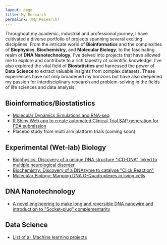 ```yaml
---
layout: page
title: My Research
permalink: /My Research/
---
```


Throughout my academic, industrial and professional journey, I have cultivated a diverse portfolio of projects spanning several exciting disciplines. From the intricate world of **Bioinformatics** and the complexities of **Biophysics**, **Biochemistry**, and **Molecular Biology**, to the fascinating realm of **DNA Nanotechnology**, I've delved into projects that have allowed me to explore and contribute to a rich tapestry of scientific knowledge. I've also explored the vital field of **Biostatistics** and harnessed the power of **Data Science** to extract valuable insights from complex datasets. These experiences have not only broadened my horizons but have also deepened my passion for interdisciplinary research and problem-solving in the fields of life sciences and data analysis. 
 
## Bioinformatics/Biostatistics
 - [Molecular Dynamics Simulations and RNA-seq](Bioinformatics1.md)
 - [R Shiny Web app to create automated Clinical Trial SAP generation for FDA submission](https://3wsncf-prince0kumar-lat.shinyapps.io/SAP_TLF_App/)
 - Placebo study from multi arm platform trials (coming soon)

## Experimental (Wet-lab) Biology

- [Biophysics: Discovery of a unique DNA structure "iCD-DNA" linked to multiple neurological disorder](Biophysics.md)
- [Biochemistry: Discovery of a DNAzyme to catalyse "Click Reaction"](Biochemistry.md)
- [Molecular Biology: Mapping DNA G-Quadruplexes in living cells](MolecularBiology.md)


## DNA Nanotechnology
- [A novel engineering to make long and reversible DNA nanowire and introduction to "Socket-plug" complementarity](DNANanotech.md)


## Data Science

- [List of all Machine learning projects](DataScience.md)
    

